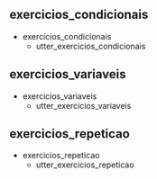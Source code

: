 ## exercicios_condicionais
* exercicios_condicionais
    - utter_exercicios_condicionais

## exercicios_variaveis
* exercicios_variaveis
    - utter_exercicios_variaveis

## exercicios_repeticao
* exercicios_repeticao
    - utter_exercicios_repeticao